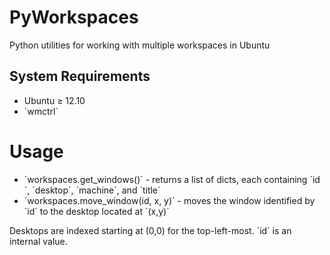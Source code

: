 # PyWorkspaces

Python utilities for working with multiple workspaces in Ubuntu

## System Requirements

 * Ubuntu &ge; 12.10
 * ´wmctrl´

# Usage

 * ´workspaces.get_windows()´ - returns a list of dicts, each containing ´id´, ´desktop´, ´machine´, and ´title´
 * ´workspaces.move_window(id, x, y)´ - moves the window identified by ´id´ to the desktop located at ´(x,y)´

Desktops are indexed starting at (0,0) for the top-left-most. ´id´ is an internal value.